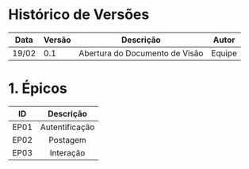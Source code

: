# Histórico de Versões

Data|Versão|Descrição|Autor
-|-|-|-
19/02|0.1|Abertura do Documento de Visão| Equipe|


# 1. <a name="1">Épicos</a>

|    ID   | Descrição | 
|:---:|:---:| 
|EP01|Autentificação|
|EP02|Postagem|
|EP03|Interação|


